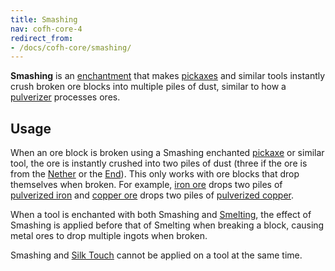 ```yaml
---
title: Smashing
nav: cofh-core-4
redirect_from:
- /docs/cofh-core/smashing/
---
```


**Smashing** is an [enchantment](https://minecraft.gamepedia.com/Enchanting)
that makes [pickaxes](https://minecraft.gamepedia.com/Pickaxe) and similar tools
instantly crush broken ore blocks into multiple piles of dust, similar to how a
[pulverizer](/docs/thermal-expansion/) processes ores.


Usage
-----

When an ore block is broken using a Smashing enchanted
[pickaxe](https://minecraft.gamepedia.com/Pickaxe) or similar tool, the ore is
instantly crushed into two piles of dust (three if the ore is from the
[Nether](https://minecraft.gamepedia.com/The_Nether) or the
[End](https://minecraft.gamepedia.com/The_End)). This only works with ore blocks
that drop themselves when broken. For example, [iron
ore](https://minecraft.gamepedia.com/Iron_Ore) drops two piles of [pulverized
iron](/docs/thermal-foundation/pulverized-iron/) and [copper
ore](/docs/thermal-foundation/copper-ore/) drops two piles of [pulverized
copper](/docs/thermal-foundation/pulverized-copper/).

When a tool is enchanted with both Smashing and
[Smelting](/docs/cofh-core-4/smelting/), the effect of Smashing is applied before
that of Smelting when breaking a block, causing metal ores to drop multiple
ingots when broken.

Smashing and [Silk Touch](https://minecraft.gamepedia.com/Enchanting#Silk_Touch)
cannot be applied on a tool at the same time.
